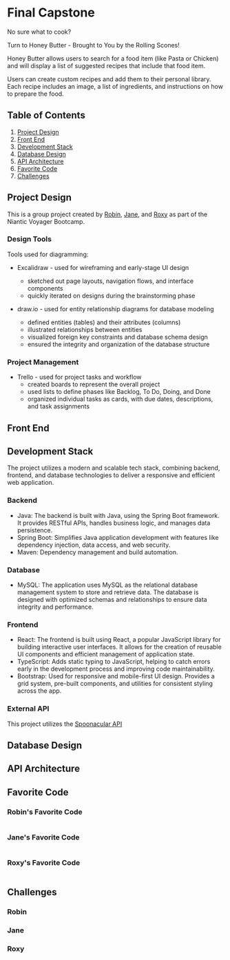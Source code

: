 # Final Capstone

No sure what to cook? 

Turn to Honey Butter - Brought to You by the Rolling Scones! 

Honey Butter allows users to search for a food item (like Pasta or Chicken) and will display a list of suggested recipes that include that food item.

Users can create custom recipes and add them to their personal library. Each recipe includes an image, a list of ingredients, and instructions on how to prepare the food.

## Table of Contents

1. [Project Design](#project-design)
2. [Front End](#front-end)
3. [Development Stack](#development-stack)
4. [Database Design](#database-design)
5. [API Architecture](#api-architecture)
6. [Favorite Code](#favorite-code)
7. [Challenges](#challenges)

## Project Design

This is a group project created by [Robin](https://github.com/riotbrrrd), [Jane](https://github.com/jane-le-huynh), and [Roxy](https://github.com/roxyabedi) as part of the Niantic Voyager Bootcamp.

### Design Tools

Tools used for diagramming: 

* Excalidraw - used for wireframing and early-stage UI design
  * sketched out page layouts, navigation flows, and interface components
  * quickly iterated on designs during the brainstorming phase
    
* draw.io - used for entity relationship diagrams for database modeling
  * defined entities (tables) and their attributes (columns)
  * illustrated relationships between entities
  * visualized foreign key constraints and database schema design
  * ensured the integrity and organization of the database structure

### Project Management

* Trello - used for project tasks and workflow
  * created boards to represent the overall project
  * used lists to define phases like Backlog, To Do, Doing, and Done
  * organized individual tasks as cards, with due dates, descriptions, and task assignments

## Front End

## Development Stack

The project utilizes a modern and scalable tech stack, combining backend, frontend, and database technologies to deliver a responsive and efficient web application.

### Backend
* Java: The backend is built with Java, using the Spring Boot framework. It provides RESTful APIs, handles business logic, and manages data persistence.
* Spring Boot: Simplifies Java application development with features like dependency injection, data access, and web security.
* Maven: Dependency management and build automation.
  
### Database
* MySQL: The application uses MySQL as the relational database management system to store and retrieve data. The database is designed with optimized schemas and relationships to ensure data integrity and performance.

### Frontend
* React: The frontend is built using React, a popular JavaScript library for building interactive user interfaces. It allows for the creation of reusable UI components and efficient management of application state.
* TypeScript: Adds static typing to JavaScript, helping to catch errors early in the development process and improving code maintainability.
* Bootstrap: Used for responsive and mobile-first UI design. Provides a grid system, pre-built components, and utilities for consistent styling across the app.

### External API

This project utilizes the [Spoonacular API](https://spoonacular.com/food-api/docs)

## Database Design

## API Architecture

## Favorite Code

### Robin's Favorite Code

```
```

### Jane's Favorite Code

```
```

### Roxy's Favorite Code

```
```

## Challenges

### Robin

### Jane

### Roxy
